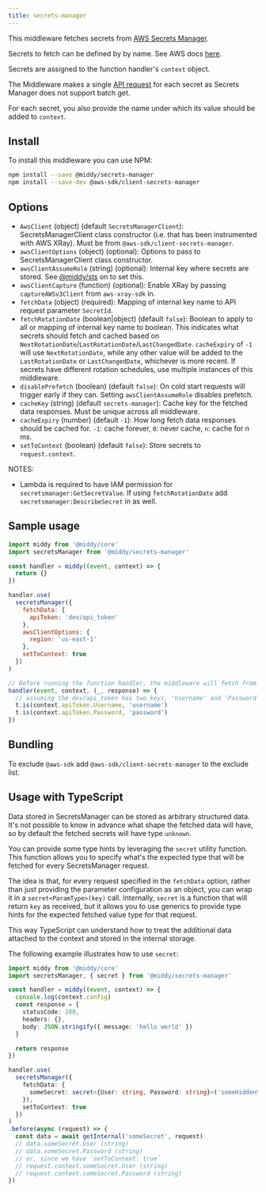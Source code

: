 ```yaml
---
title: secrets-manager
---
```


This middleware fetches secrets from [AWS Secrets Manager](https://docs.aws.amazon.com/secretsmanager/latest/userguide/intro.html).

Secrets to fetch can be defined by by name. See AWS docs [here](https://docs.aws.amazon.com/secretsmanager/latest/userguide/tutorials_basic.html).

Secrets are assigned to the function handler's `context` object.

The Middleware makes a single [API request](https://docs.aws.amazon.com/secretsmanager/latest/apireference/API_GetSecretValue.html) for each secret as Secrets Manager does not support batch get.

For each secret, you also provide the name under which its value should be added to `context`.

## Install

To install this middleware you can use NPM:

```bash npm2yarn
npm install --save @middy/secrets-manager
npm install --save-dev @aws-sdk/client-secrets-manager
```

## Options

- `AwsClient` (object) (default `SecretsManagerClient`): SecretsManagerClient class constructor (i.e. that has been instrumented with AWS XRay). Must be from `@aws-sdk/client-secrets-manager`.
- `awsClientOptions` (object) (optional): Options to pass to SecretsManagerClient class constructor.
- `awsClientAssumeRole` (string) (optional): Internal key where secrets are stored. See [@middy/sts](/docs/middlewares/sts) on to set this.
- `awsClientCapture` (function) (optional): Enable XRay by passing `captureAWSv3Client` from `aws-xray-sdk` in.
- `fetchData` (object) (required): Mapping of internal key name to API request parameter `SecretId`.
- `fetchRotationDate` (boolean|object) (default `false`): Boolean to apply to all or mapping of internal key name to boolean. This indicates what secrets should fetch and cached based on `NextRotationDate`/`LastRotationDate`/`LastChangedDate`. `cacheExpiry` of `-1` will use `NextRotationDate`, while any other value will be added to the `LastRotationDate` or `LastChangedDate`, whichever is more recent. If secrets have different rotation schedules, use multiple instances of this middleware.
- `disablePrefetch` (boolean) (default `false`): On cold start requests will trigger early if they can. Setting `awsClientAssumeRole` disables prefetch.
- `cacheKey` (string) (default `secrets-manager`): Cache key for the fetched data responses. Must be unique across all middleware.
- `cacheExpiry` (number) (default `-1`): How long fetch data responses should be cached for. `-1`: cache forever, `0`: never cache, `n`: cache for n ms.
- `setToContext` (boolean) (default `false`): Store secrets to `request.context`.

NOTES:

- Lambda is required to have IAM permission for `secretsmanager:GetSecretValue`. If using `fetchRotationDate` add `secretsmanager:DescribeSecret` in as well.

## Sample usage

```javascript
import middy from '@middy/core'
import secretsManager from '@middy/secrets-manager'

const handler = middy((event, context) => {
  return {}
})

handler.use(
  secretsManager({
    fetchData: {
      apiToken: 'dev/api_token'
    },
    awsClientOptions: {
      region: 'us-east-1'
    },
    setToContext: true
  })
)

// Before running the function handler, the middleware will fetch from Secrets Manager
handler(event, context, (_, response) => {
  // assuming the dev/api_token has two keys, 'Username' and 'Password'
  t.is(context.apiToken.Username, 'username')
  t.is(context.apiToken.Password, 'password')
})
```

## Bundling

To exclude `@aws-sdk` add `@aws-sdk/client-secrets-manager` to the exclude list.


## Usage with TypeScript

Data stored in SecretsManager can be stored as arbitrary structured data. It's not possible to know in advance what shape the fetched data will have, so by default the fetched secrets will have type `unknown`.

You can provide some type hints by leveraging the `secret` utility function. This function allows you to specify what's the expected type that will be fetched for every SecretsManager request.

The idea is that, for every request specified in the `fetchData` option, rather than just providing the parameter configuration as an object, you can wrap it in a `secret<ParamType>(key)` call. Internally, `secret` is a function that will return `key` as received, but it allows you to use generics to provide type hints for the expected fetched value type for that request.

This way TypeScript can understand how to treat the additional data attached to the context and stored in the internal storage.

The following example illustrates how to use `secret`:


```typescript
import middy from '@middy/core'
import secretsManager, { secret } from '@middy/secrets-manager'

const handler = middy((event, context) => {
  console.log(context.config)
  const response = {
    statusCode: 200,
    headers: {},
    body: JSON.stringify({ message: 'hello world' })
  }

  return response
})

handler.use(
  secretsManager({
    fetchData: {
      someSecret: secret<{User: string, Password: string}>('someHiddenSecret')
    }),
    setToContext: true
  })
)
.before(async (request) => {
  const data = await getInternal('someSecret', request)
  // data.someSecret.User (string)
  // data.someSecret.Password (string)
  // or, since we have `setToContext: true`
  // request.context.someSecret.User (string)
  // request.context.someSecret.Password (string)
})
```
